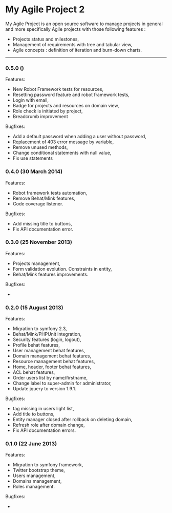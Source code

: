 My Agile Project 2
==============

My Agile Project is an open source software to manage projects in general and 
more specifically Agile projects with those following features :

* Projects status and milestones,
* Management of requirements with tree and tabular view,
* Agile concepts : definition of iteration and burn-down charts.

- - -
### 0.5.0 ()
Features:

  - New Robot Framework tests for resources,
  - Resetting password feature and robot framework tests,
  - Login with email,
  - Badge for projects and resources on domain view,
  - Role check is initiated by project,
  - Breadcrumb improvement

Bugfixes:

  - Add a default password when adding a user without password,
  - Replacement of 403 error message by variable,
  - Remove unused methods,
  - Change conditional statements with null value,
  - Fix use statements


### 0.4.0 (30 March 2014)
Features:

  - Robot framework tests automation,
  - Remove Behat/Mink features,
  - Code coverage listener.

Bugfixes:

  - Add missing title to buttons,
  - Fix API documentation error.


### 0.3.0 (25 November 2013)
Features:

  - Projects management,
  - Form validation evolution. Constraints in entity,
  - Behat/Mink features improvements.

Bugfixes:

  - 


### 0.2.0 (15 August 2013)
Features:

  - Migration to symfony 2.3,
  - Behat/Mink/PHPUnit integration,
  - Security features (login, logout),
  - Profile behat features,
  - User management behat features,
  - Domain management behat features,
  - Resource management behat features,
  - Home, header, footer behat features,
  - ACL behat features,
  - Order users list by name/firstname,
  - Change label to super-admin for administrator,
  - Update jquery to version 1.9.1.

Bugfixes:

  - <tr> tag missing in users light list,
  - Add title to buttons,
  - Entity manager closed after rollback on deleting domain,
  - Refresh role after domain change,
  - Fix API documentation errors.


### 0.1.0 (22 June 2013)
Features:

  - Migration to symfony framework,
  - Twitter bootstrap theme,
  - Users management,
  - Domains management,
  - Roles management.

Bugfixes:

  - 